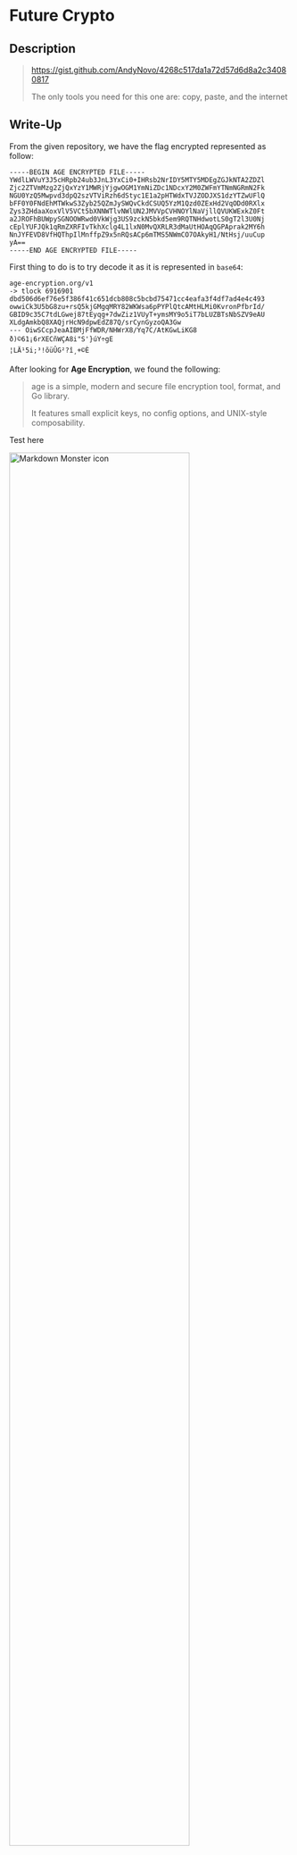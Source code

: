 # Future Crypto 

## Description

> https://gist.github.com/AndyNovo/4268c517da1a72d57d6d8a2c34080817
> 
> The only tools you need for this one are: copy, paste, and the internet

## Write-Up

From the given repository, we have the flag encrypted represented as follow:

```
-----BEGIN AGE ENCRYPTED FILE-----
YWdlLWVuY3J5cHRpb24ub3JnL3YxCi0+IHRsb2NrIDY5MTY5MDEgZGJkNTA2ZDZl
Zjc2ZTVmMzg2ZjQxYzY1MWRjYjgwOGM1YmNiZDc1NDcxY2M0ZWFmYTNmNGRmN2Fk
NGU0YzQ5Mwpvd3dpQ2szVTViRzh6dStyc1E1a2pHTWdxTVJZODJXS1dzYTZwUFlQ
bFF0Y0FNdEhMTWkwS3Zyb25QZmJySWQvCkdCSUQ5YzM1Qzd0ZExHd2VqODd0RXlx
Zys3ZHdaaXoxVlV5VCt5bXNNWTlvNWlUN2JMVVpCVHNOYlNaVjllQVUKWExkZ0Ft
a2JROFhBUWpySGNOOWRwd0VkWjg3US9zckN5bkd5em9RQTNHdwotLS0gT2l3U0Nj
cEplYUFJQk1qRmZXRFIvTkhXclg4L1lxN0MvQXRLR3dMaUtHOAqQGPAprak2MY6h
NnJYFEVD8VfHQThpIlMnffpZ9x5nRQsACp6mTMS5NWmCO7OAkyH1/NtHsj/uuCup
yA==
-----END AGE ENCRYPTED FILE-----
```

First thing to do is to try decode it as it is represented in `base64`:

```
age-encryption.org/v1
-> tlock 6916901 dbd506d6ef76e5f386f41c651dcb808c5bcbd75471cc4eafa3f4df7ad4e4c493
owwiCk3U5bG8zu+rsQ5kjGMgqMRY82WKWsa6pPYPlQtcAMtHLMi0KvronPfbrId/
GBID9c35C7tdLGwej87tEyqg+7dwZiz1VUyT+ymsMY9o5iT7bLUZBTsNbSZV9eAU
XLdgAmkbQ8XAQjrHcN9dpwEdZ87Q/srCynGyzoQA3Gw
--- OiwSCcpJeaAIBMjFfWDR/NHWrX8/Yq7C/AtKGwLiKG8
ð)­©61¡6rXECñWÇA8i"S'}úY÷gE 
¦LÄ¹5i;³!õüÛG²?î¸+©È
```

After looking for **Age Encryption**, we found the following:

> age is a simple, modern and secure file encryption tool, format, and Go library.
>
> It features small explicit keys, no config options, and UNIX-style composability.











Test here

<img src="./1.png"
     alt="Markdown Monster icon"
     style="
     width: 80%;
     diplay: box;"
/>


## Flag



## More Information

- https://github.com/FiloSottile/age
